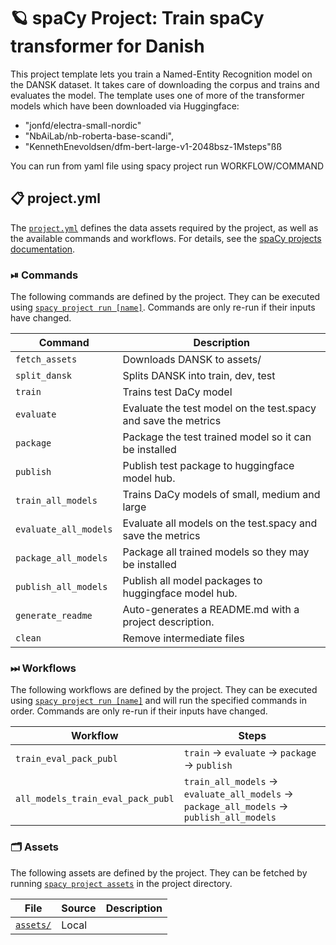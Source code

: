 <!-- SPACY PROJECT: AUTO-GENERATED DOCS START (do not remove) -->

# 🪐 spaCy Project: Train spaCy transformer for Danish

This project template lets you train a Named-Entity Recognition model on the DANSK dataset. It takes care of downloading the corpus and trains and evaluates the model. The template uses one of more of the transformer models which have been downloaded via Huggingface: 
  - "jonfd/electra-small-nordic"
  - "NbAiLab/nb-roberta-base-scandi", 
  - "KennethEnevoldsen/dfm-bert-large-v1-2048bsz-1Msteps"ßß
  
You can run from yaml file using spacy project run WORKFLOW/COMMAND


## 📋 project.yml

The [`project.yml`](project.yml) defines the data assets required by the
project, as well as the available commands and workflows. For details, see the
[spaCy projects documentation](https://spacy.io/usage/projects).

### ⏯ Commands

The following commands are defined by the project. They
can be executed using [`spacy project run [name]`](https://spacy.io/api/cli#project-run).
Commands are only re-run if their inputs have changed.

| Command | Description |
| --- | --- |
| `fetch_assets` | Downloads DANSK to assets/ |
| `split_dansk` | Splits DANSK into train, dev, test |
| `train` | Trains test DaCy model |
| `evaluate` | Evaluate the test model on the test.spacy and save the metrics |
| `package` | Package the test trained model so it can be installed |
| `publish` | Publish test package to huggingface model hub. |
| `train_all_models` | Trains DaCy models of small, medium and large |
| `evaluate_all_models` | Evaluate all models on the test.spacy and save the metrics |
| `package_all_models` | Package all trained models so they may be installed |
| `publish_all_models` | Publish all model packages to huggingface model hub. |
| `generate_readme` | Auto-generates a README.md with a project description. |
| `clean` | Remove intermediate files |

### ⏭ Workflows

The following workflows are defined by the project. They
can be executed using [`spacy project run [name]`](https://spacy.io/api/cli#project-run)
and will run the specified commands in order. Commands are only re-run if their
inputs have changed.

| Workflow | Steps |
| --- | --- |
| `train_eval_pack_publ` | `train` &rarr; `evaluate` &rarr; `package` &rarr; `publish` |
| `all_models_train_eval_pack_publ` | `train_all_models` &rarr; `evaluate_all_models` &rarr; `package_all_models` &rarr; `publish_all_models` |

### 🗂 Assets

The following assets are defined by the project. They can
be fetched by running [`spacy project assets`](https://spacy.io/api/cli#project-assets)
in the project directory.

| File | Source | Description |
| --- | --- | --- |
| [`assets/`](assets/) | Local |  |

<!-- SPACY PROJECT: AUTO-GENERATED DOCS END (do not remove) -->